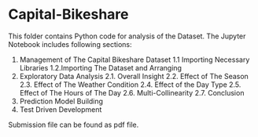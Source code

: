 # Capital-Bikeshare
This folder contains Python code for analysis of the Dataset. The Jupyter Notebook includes following sections:
  1. Management of The Capital Bikeshare Dataset
    1.1 Importing Necessary Libraries
    1.2.Importing The Dataset and Arranging
  2. Exploratory Data Analysis
    2.1. Overall Insight
    2.2. Effect of The Season
    2.3. Effect of The Weather Condition 
    2.4. Effect of the Day Type
    2.5. Effect of The Hours of The Day
    2.6. Multi-Collinearity
    2.7. Conclusion
  3. Prediction Model Building
  4. Test Driven Development
  
Submission file can be found as pdf file. 
